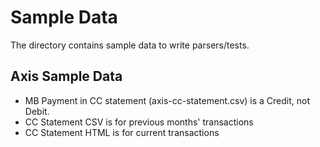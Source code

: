 # Sample Data

The directory contains sample data to write parsers/tests.


## Axis Sample Data

- MB Payment in CC statement (axis-cc-statement.csv) is a Credit, not Debit.
- CC Statement CSV is for previous months' transactions
- CC Statement HTML is for current transactions

